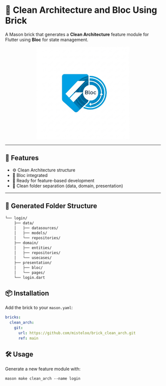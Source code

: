 # 🧱 Clean Architecture and Bloc Using Brick

A Mason brick that generates a **Clean Architecture** feature module for Flutter using **Bloc** for state management.

<p align="center">
  <img src="https://raw.githubusercontent.com/misteloo/brick_clean_arch/main/assets/image.png" width="300" alt="preview of clean architecture brick">
</p>

---

## 🚀 Features

- ⚙️ Clean Architecture structure
- 🧠 Bloc integrated
- 🔁 Ready for feature-based development
- 🧼 Clean folder separation (data, domain, presentation)

---


## 📁 Generated Folder Structure
```
└── login/
    ├── data/
    │   ├── datasources/
    │   ├── models/
    │   └── repositories/
    ├── domain/
    │   ├── entities/
    │   ├── repositories/
    │   └── usecases/
    ├── presentation/
    │   ├── bloc/
    │   └── pages/
    └── login.dart
```
    
## 📦 Installation

Add the brick to your `mason.yaml`:

```yaml
bricks:
  clean_arch:
    git:
      url: https://github.com/misteloo/brick_clean_arch.git
      ref: main
```
## 🛠️ Usage

Generate a new feature module with:
```
mason make clean_arch --name login

```


